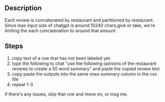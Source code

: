 ## Description 

Each review is concatenated by restaurant and partitioned by restaurant.  Since max input size of chatgpt is around 10240 chars,give or take, we're limiting the each concatenation to around that amount. 

## Steps

1. copy text of a row that has not been labeled yet. 
2. type the following to chat "use the following opinions of the restaurant reviews to create a 50 word summary" and paste the copied review text
3. copy paste the outputs into the same rows summary column in the csv file
4. repeat 1-3

if there's any issues, skip that row and move on, or msg me.
